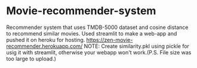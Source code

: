 # Movie-recommender-system
Recommender system that uses TMDB-5000 dataset and cosine distance to recommend similar movies.
Used streamlit to make a web-app and pushed it on heroku for hosting.
https://zen-movie-recommender.herokuapp.com/
NOTE: Create similarity.pkl using pickle for usig it with streamlit, otherwise your webapp won't work.(P.S. File size was too large to upload.)
